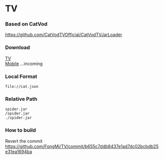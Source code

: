 # TV

### Based on CatVod  
https://github.com/CatVodTVOfficial/CatVodTVJarLoader

### Download
[TV](https://github.com/FongMi/TV/blob/main/release/leanback.apk?raw=true "leanback.apk")  
[Mobile](https://github.com/FongMi/TV/ "mobile.apk")  ...incoming

### Local Format
    file://cat.json

### Relative Path
    spider.jar
    /spider.jar
    ./spider.jar
    
### How to build
Revert the commit  
https://github.com/FongMi/TV/commit/b655c7ddb8437e1ad7dc02bcbdb25e31ea1694ba
